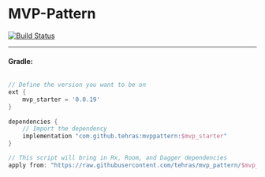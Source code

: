 # MVP-Pattern
[![Build Status](https://travis-ci.org/tehras/mvp_pattern.svg?branch=master)](https://travis-ci.org/tehras/mvp_pattern)

---

<h4>Gradle:</h4>

```Groovy

// Define the version you want to be on
ext {
    mvp_starter = '0.0.19'
}
      
dependencies {    
    // Import the dependency
    implementation "com.github.tehras:mvppattern:$mvp_starter"
}

// This script will bring in Rx, Room, and Dagger dependencies
apply from: "https://raw.githubusercontent.com/tehras/mvp_pattern/$mvp_starter/dependencies.gradle"
```
